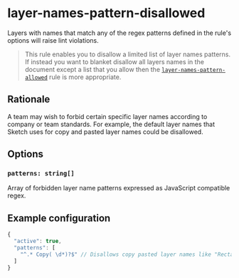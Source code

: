 # layer-names-pattern-disallowed

Layers with names that match any of the regex patterns defined in the rule's options will raise lint violations.

> This rule enables you to disallow a limited list of layer names patterns. If instead you want to blanket disallow all layers names in the document except a list that you allow then the [`layer-names-pattern-allowed`](../layer-names-pattern-allowed) rule is more appropriate.

## Rationale

A team may wish to forbid certain specific layer names according to company or team standards. For example, the default layer names that Sketch uses for copy and pasted layer names could be disallowed.

## Options

### `patterns: string[]`

Array of forbidden layer name patterns expressed as JavaScript compatible regex.

## Example configuration

```js
{
  "active": true,
  "patterns": [
    "^.* Copy( \d*)?$" // Disallows copy pasted layer names like "Rectangle Copy 2"
  ]
}
```
